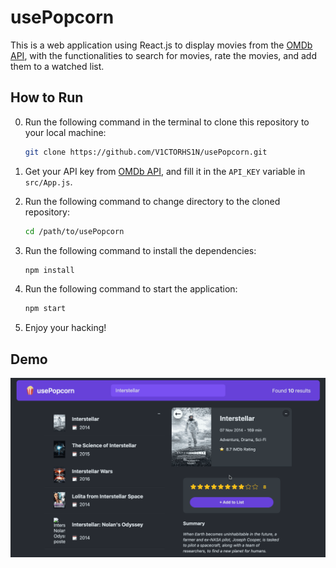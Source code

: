 # usePopcorn
This is a web application using React.js to display movies from the [OMDb API](https://www.omdbapi.com/), with the functionalities to search for movies, rate the movies, and add them to a watched list.

## How to Run
0. Run the following command in the terminal to clone this repository to your local machine:
    ```bash
    git clone https://github.com/V1CTORHS1N/usePopcorn.git
    ```

1. Get your API key from [OMDb API](https://www.omdbapi.com/), and fill it in the `API_KEY` variable in `src/App.js`.

2. Run the following command to change directory to the cloned repository:
    ```bash
    cd /path/to/usePopcorn
    ```

3. Run the following command to install the dependencies:
    ```bash
    npm install
    ```
4. Run the following command to start the application:
    ```bash
    npm start
    ```

5. Enjoy your hacking!


## Demo
![snippet](./images/Web.gif)
